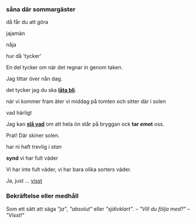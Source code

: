 ### såna där sommargäster

då får du att göra

jajamän

nåja

hur då 'tycker'

En del tycker om när det regnar in genom taken.

Jag tittar över nån dag.

det tycker jag du ska **[låta bli](https://sv.wiktionary.org/wiki/l%C3%A5ta_bli)**.

när vi kommer fram äter vi middag på tomten och sitter där i solen

vad härligt

Jag kan [**slå vad**](https://sv.wiktionary.org/wiki/sl%C3%A5_vad#Verb) om att hela ön står på bryggan ock **tar emot** oss.

Prat! Där skiner solen.

har ni haft trevlig *i stan*

**synd** vi har fult väder

Vi har inte fult väder, vi har bara olika sorters väder.

Ja, just ... [visst](#bekr%C3%A4ftelse-eller-medh%C3%A5ll)

### Bekräftelse eller medhåll

Som ett sätt att säga _"ja"_, _"absolut"_ eller _"självklart"_. – _"Vill du följa med?"_ – _"Visst!"_


<!--stackedit_data:
eyJoaXN0b3J5IjpbODczOTcyNzIzLC0xOTE2NDk1NTE1LC0xMD
IxNjQ3MjY4LC03NzA4MTI1MjcsNjUzMjczMzcwLDEzNTU3NTg4
NzQsNTY3MjcxMTgsMTU0MDEwMzYxNCw0ODczNjEyODgsLTY2OD
k3NjYxNCwxNTYyNjM1MDk4LC0xNzgwNTU2OTE3LDE5OTg3MDk0
MDEsLTg4NTUxNjM3NF19
-->